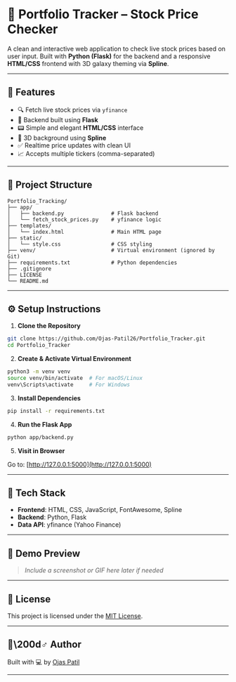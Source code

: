 # 🌌 Portfolio Tracker – Stock Price Checker

A clean and interactive web application to check live stock prices based on user input. Built with **Python (Flask)** for the backend and a responsive **HTML/CSS** frontend with 3D galaxy theming via **Spline**.

---

## 🚀 Features

* 🔍 Fetch live stock prices via `yfinance`
* 🧠 Backend built using **Flask**
* 📟 Simple and elegant **HTML/CSS** interface
* 🌌 3D background using **Spline**
* ✅ Realtime price updates with clean UI
* 📈 Accepts multiple tickers (comma-separated)

---

## 📂 Project Structure

```
Portfolio_Tracking/
├── app/
│   ├── backend.py               # Flask backend
│   └── fetch_stock_prices.py    # yfinance logic
├── templates/
│   └── index.html               # Main HTML page
├── static/
│   └── style.css                # CSS styling
├── venv/                        # Virtual environment (ignored by Git)
├── requirements.txt             # Python dependencies
├── .gitignore
├── LICENSE
└── README.md
```

---

## ⚙️ Setup Instructions

1. **Clone the Repository**

```bash
git clone https://github.com/Ojas-Patil26/Portfolio_Tracker.git
cd Portfolio_Tracker
```

2. **Create & Activate Virtual Environment**

```bash
python3 -m venv venv
source venv/bin/activate  # For macOS/Linux
venv\Scripts\activate     # For Windows
```

3. **Install Dependencies**

```bash
pip install -r requirements.txt
```

4. **Run the Flask App**

```bash
python app/backend.py
```

5. **Visit in Browser**

Go to: [http://127.0.0.1:5000](http://127.0.0.1:5000)

---

## 💠 Tech Stack

* **Frontend**: HTML, CSS, JavaScript, FontAwesome, Spline
* **Backend**: Python, Flask
* **Data API**: yfinance (Yahoo Finance)

---

## 📸 Demo Preview

> *Include a screenshot or GIF here later if needed*

---

## 📜 License

This project is licensed under the [MIT License](LICENSE).

---

## 🤛\200d♂️ Author

Built with 💻 by [Ojas Patil](https://github.com/Ojas-Patil26)

---
